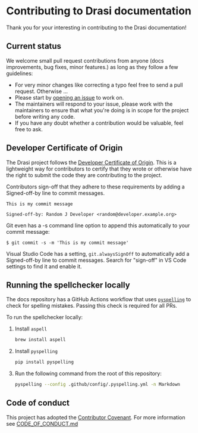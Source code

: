 # Contributing to Drasi documentation

Thank you for your interesting in contributing to the Drasi documentation!

## Current status

We welcome small pull request contributions from anyone (docs improvements, bug fixes, minor features.) as long as they follow a few guidelines:

- For very minor changes like correcting a typo feel free to send a pull request. Otherwise ... 
- Please start by [opening an issue](https://github.com/drasi-project/docs/issues/new/choose) to work on.
- The maintainers will respond to your issue, please work with the maintainers to ensure that what you're doing is in scope for the project before writing any code.
- If you have any doubt whether a contribution would be valuable, feel free to ask.

## Developer Certificate of Origin

The Drasi project follows the [Developer Certificate of Origin](https://developercertificate.org/). This is a lightweight way for contributors to certify that they wrote or otherwise have the right to submit the code they are contributing to the project.

Contributors sign-off that they adhere to these requirements by adding a Signed-off-by line to commit messages.

```
This is my commit message

Signed-off-by: Random J Developer <random@developer.example.org>
```

Git even has a -s command line option to append this automatically to your commit message:

```
$ git commit -s -m 'This is my commit message'
```

Visual Studio Code has a setting, `git.alwaysSignOff` to automatically add a Signed-off-by line to commit messages. Search for "sign-off" in VS Code settings to find it and enable it.

## Running the spellchecker locally
The docs repository has a GitHub Actions workflow that uses [`pyspelling`](https://facelessuser.github.io/pyspelling/) to check for spelling mistakes. Passing this check is required for all PRs.

To run the spellchecker locally:
1. Install `aspell`
   ```bash
   brew install aspell
   ```
2. Install `pyspelling`
    ```bash
    pip install pyspelling
    ```
3. Run the following command from the root of this repository:
   ```bash
   pyspelling --config .github/config/.pyspelling.yml -n Markdown 
   ```

## Code of conduct

This project has adopted the [Contributor Covenant](http://contributor-covenant.org/).
For more information see [CODE_OF_CONDUCT.md](https://github.com/drasi-project/docs/blob/preview/CODE_OF_CONDUCT.md)
